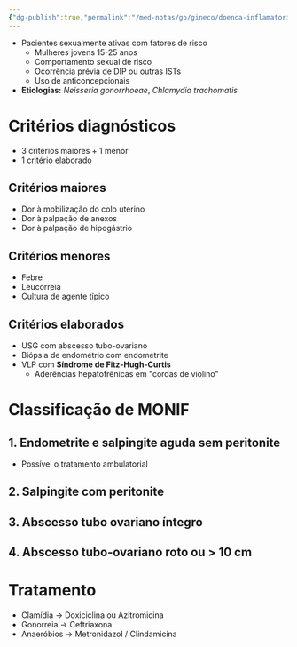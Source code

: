 ```yaml
---
{"dg-publish":true,"permalink":"/med-notas/go/gineco/doenca-inflamatoria-pelvica/"}
---
```


- Pacientes sexualmente ativas com fatores de risco
	- Mulheres jovens 15-25 anos
	- Comportamento sexual de risco
	- Ocorrência prévia de DIP ou outras ISTs
	- Uso de anticoncepcionais
- **Etiologias:** *Neisseria gonorrhoeae*, *Chlamydia trachomatis*
# Critérios diagnósticos
- 3 critérios maiores + 1 menor 
- 1 critério elaborado
## Critérios maiores
- Dor à mobilização do colo uterino
- Dor à palpação de anexos 
- Dor à palpação de hipogástrio

## Critérios menores
- Febre
- Leucorreia
- Cultura de agente típico

## Critérios elaborados
- USG com abscesso tubo-ovariano
- Biópsia de endométrio com endometrite
- VLP com **Síndrome de Fitz-Hugh-Curtis**
	- Aderências hepatofrênicas em "cordas de violino"

# Classificação de MONIF
## 1. Endometrite e salpingite aguda sem peritonite
- Possível o tratamento ambulatorial
## 2. Salpingite com peritonite

## 3. Abscesso tubo ovariano íntegro 
## 4. Abscesso tubo-ovariano roto ou > 10 cm


# Tratamento
- Clamídia -> Doxiciclina ou Azitromicina
- Gonorreia -> Ceftriaxona
- Anaeróbios -> Metronidazol / Clindamicina